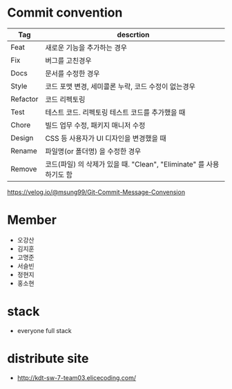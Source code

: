 # Commit convention 

| Tag | descrtion |
| ------ | ------ |
| Feat |  새로운 기능을 추가하는 경우 |
| Fix | 버그를 고친경우| 
| Docs | 문서를 수정한 경우| 
| Style | 코드 포맷 변경, 세미콜론 누락, 코드 수정이 없는경우| 
| Refactor | 코드 리펙토링| 
| Test | 테스트 코드. 리펙토링 테스트 코드를 추가했을 때| 
| Chore | 빌드 업무 수정, 패키지 매니저 수정| 
| Design | CSS 등 사용자가 UI 디자인을 변경했을 때| 
| Rename | 파일명(or 폴더명) 을 수정한 경우| 
| Remove | 코드(파일) 의 삭제가 있을 때. "Clean", "Eliminate" 를 사용하기도 함| 

https://velog.io/@msung99/Git-Commit-Message-Convension

# Member
* 오강산
* 김지훈
* 고명준
* 서슬빈
* 정현지
* 홍소현

# stack
* everyone full stack

# distribute site
* http://kdt-sw-7-team03.elicecoding.com/
